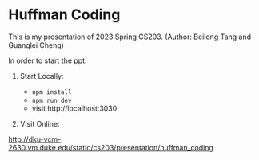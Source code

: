 # Huffman Coding

This is my presentation of 2023 Spring CS203. (Author: Beilong Tang and Guanglei Cheng)

In order to start the ppt:

1. Start Locally:

    - `npm install`
    - `npm run dev`
    - visit http://localhost:3030

2. Visit Online:

http://dku-vcm-2630.vm.duke.edu/static/cs203/presentation/huffman_coding

